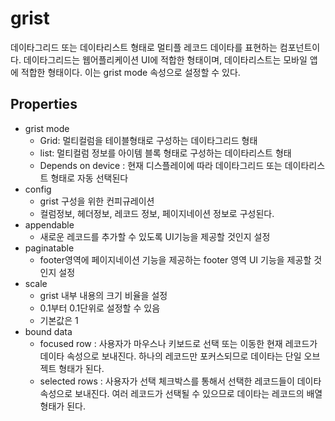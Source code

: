 # grist

데이타그리드 또는 데이타리스트 형태로 멀티플 레코드 데이타를 표현하는 컴포넌트이다.
데이타그리드는 웹어플리케이션 UI에 적합한 형태이며, 데이타리스트는 모바일 앱에 적합한 형태이다.
이는 grist mode 속성으로 설정할 수 있다.

## Properties

- grist mode
  - Grid: 멀티컬럼을 테이블형태로 구성하는 데이타그리드 형태
  - list: 멀티컬럼 정보를 아이템 블록 형태로 구성하는 데이타리스트 형태
  - Depends on device : 현재 디스플레이에 따라 데이타그리드 또는 데이타리스트 형태로 자동 선택된다
- config
  - grist 구성을 위한 컨피규레이션
  - 컬럼정보, 헤더정보, 레코드 정보, 페이지네이션 정보로 구성된다.
- appendable
  - 새로운 레코드를 추가할 수 있도록 UI기능을 제공할 것인지 설정
- paginatable
  - footer영역에 페이지네이션 기능을 제공하는 footer 영역 UI 기능을 제공할 것인지 설정
- scale
  - grist 내부 내용의 크기 비율을 설정
  - 0.1부터 0.1단위로 설정할 수 있음
  - 기본값은 1
- bound data
  - focused row : 사용자가 마우스나 키보드로 선택 또는 이동한 현재 레코드가 데이타 속성으로 보내진다. 하나의 레코드만 포커스되므로 데이타는 단일 오브젝트 형태가 된다.
  - selected rows : 사용자가 선택 체크박스를 통해서 선택한 레코드들이 데이타 속성으로 보내진다. 여러 레코드가 선택될 수 있으므로 데이타는 레코드의 배열 형태가 된다.
